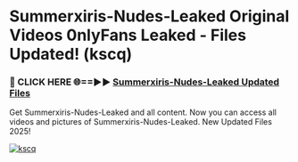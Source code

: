 # Summerxiris-Nudes-Leaked Original Videos 0nlyFans Leaked - Files Updated! (kscq)

<h3>🔴 CLICK HERE 🌐==►► <a href="https://tinyurl.com/4mcuefdz" rel="nofollow">Summerxiris-Nudes-Leaked Updated Files</a></h3>

Get Summerxiris-Nudes-Leaked and all content. Now you can access all videos and pictures of Summerxiris-Nudes-Leaked. New Updated Files 2025!

[![kscq](https://i.imgur.com/StAQSOY.gif)](https://tinyurl.com/4mcuefdz)

